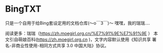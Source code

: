 # BingTXT
只是一个自用于给Bing套设定用的文档仓库(～o￣3￣)～
嘿嘿，我的瑞瑞....

阅读更多：瑞瑞（https://zh.moegirl.org.cn/%E7%91%9E%E7%91%9E ）
本文引自萌娘百科(https://zh.moegirl.org.cn )，文字内容默认使用《知识共享 署名-非商业性使用-相同方式共享 3.0 中国大陆》协议。
